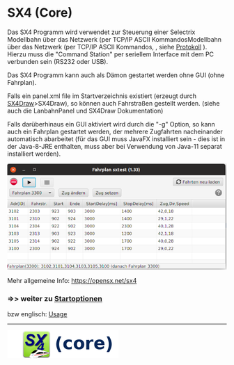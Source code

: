 # SX4 (Core)

Das SX4 Programm wird verwendet zur Steuerung einer Selectrix 
Modellbahn über das Netzwerk (per TCP/IP ASCII KommandosModellbahn über das Netzwerk (per TCP/IP ASCII Kommandos, 
, 
siehe [Protokoll](20-protocol.md)
). Hierzu muss die 
"Command Station" per seriellem Interface mit dem PC verbunden sein (RS232 oder USB).

Das SX4 Programm kann auch als Dämon gestartet werden ohne GUI (ohne Fahrplan).

Falls ein panel.xml file im Startverzeichnis existiert 
(erzeugt durch [SX4Draw](https://michael71.github.io/SX4Draw)>SX4Draw), 
so können auch Fahrstraßen gestellt werden.
(siehe auch die LanbahnPanel und SX4Draw Dokumentation)

Falls darüberhinaus ein GUI aktiviert wird durch die "-g" Option, so kann auch
ein Fahrplan gestartet werden, der mehrere Zugfahrten nacheinander automatisch 
abarbeitet (für das GUI muss JavaFX installiert sein - dies ist in der Java-8-JRE
enthalten, muss aber bei Verwendung von Java-11 separat installiert werden).

![](fahrplan1.png)

Mehr allgemeine Info: https://opensx.net/sx4

### =>> weiter zu [Startoptionen](02-Optionen.md)

bzw englisch: [Usage](02-usage.md)

___

![](sx4_loco2_core.png)


